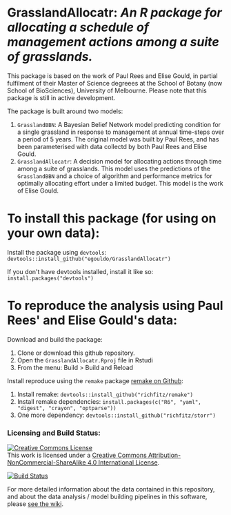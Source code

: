 # GrasslandAllocatr: *An R package for allocating a schedule of management actions among a suite of grasslands.*

This package is based on the work of Paul Rees and Elise Gould, in partial fulfilment of their Master of Science degreees at the School of Botany (now School of BioSciences), University of Melbourne. Please note that this package is still in active development.

The package is built around two models:

1. `GrasslandBBN`: A Bayesian Belief Network model predicting condition for a single grassland in response to management at annual time-steps over a period of 5 years. The original model was built by Paul Rees, and has been parameterised with data collectd by both Paul Rees and Elise Gould.
2. `GrasslandAllocatr`: A decision model for allocating actions through time among a suite of grasslands. This model uses the predictions of the `GrasslandBBN` and a choice of algorithm and performance metrics for optimally allocating effort under a limited budget. This model is the work of Elise Gould.

# To install this package (for using on your own data):

Install the package using `devtools`: `devtools::install_github("egouldo/GrasslandAllocatr")`

If you don't have devtools installed, install it like so: `install.packages("devtools")`

# To reproduce the analysis using Paul Rees' and Elise Gould's data:

Download and build the package:

1. Clone or download this github repository.
2. Open the `GrasslandAllocatr.Rproj` file in Rstudi
3. From the menu: Build > Build and Reload

Install reproduce using the `remake` package [remake on Github](https://github.com/richfitz/remake):

1. Install remake: `devtools::install_github("richfitz/remake")`
2. Install remake dependencies: `install.packages(c("R6", "yaml", "digest", "crayon", "optparse"))`
3. One more dependency: `devtools::install_github("richfitz/storr")`

### Licensing and Build Status:

<a rel="license" href="http://creativecommons.org/licenses/by-nc-sa/4.0/"><img alt="Creative Commons License" style="border-width:0" src="https://i.creativecommons.org/l/by-nc-sa/4.0/88x31.png" /></a><br />This work is licensed under a <a rel="license" href="http://creativecommons.org/licenses/by-nc-sa/4.0/">Creative Commons Attribution-NonCommercial-ShareAlike 4.0 International License</a>.


[![Build Status](https://travis-ci.org/egouldo/GrasslandAllocatr.png)](https://travis-ci.org/egouldo/GrasslandAllocatr)

For more detailed information about the data contained in this repository, and about the data analysis / model building pipelines in this software, please [see the wiki](https://github.com/egouldo/GrasslandAllocatr/wiki).

